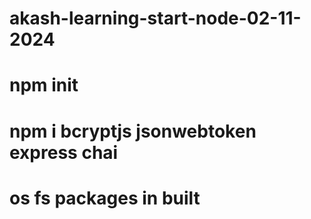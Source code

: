 # akash-learning-start-node-02-11-2024
# npm init
# npm i bcryptjs jsonwebtoken express chai
# os fs packages in built
